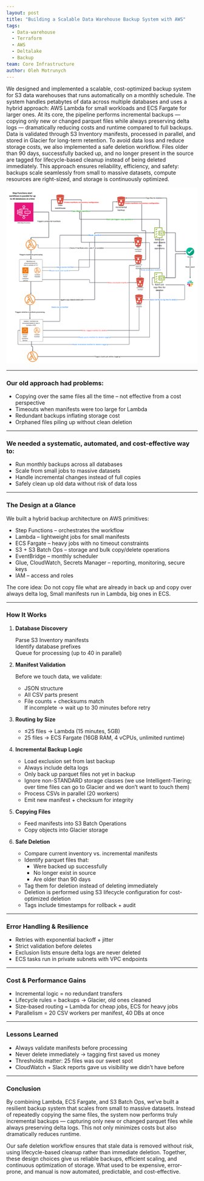 ```yaml
---
layout: post
title: "Building a Scalable Data Warehouse Backup System with AWS"
tags:
  - Data-warehouse
  - Terraform
  - AWS
  - Deltalake
  - Backup
team: Core Infrastructure
author: Oleh Motrunych
---
```


We designed and implemented a scalable, cost-optimized backup system for S3 data warehouses that runs automatically on a monthly schedule. The system handles petabytes of data across multiple databases and uses a hybrid approach: AWS Lambda for small workloads and ECS Fargate for larger ones.
At its core, the pipeline performs incremental backups — copying only new or changed parquet files while always preserving delta logs — dramatically reducing costs and runtime compared to full backups. Data is validated through S3 Inventory manifests, processed in parallel, and stored in Glacier for long-term retention.
To avoid data loss and reduce storage costs, we also implemented a safe deletion workflow. Files older than 90 days, successfully backed up, and no longer present in the source are tagged for lifecycle-based cleanup instead of being deleted immediately.
This approach ensures reliability, efficiency, and safety: backups scale seamlessly from small to massive datasets, compute resources are right-sized, and storage is continuously optimized.

![Open Data Warehouse Backup System diagram](..//files/backup_system_diagram.png)

---

### Our old approach had problems:

- Copying over the same files all the time – not effective from a cost perspective
- Timeouts when manifests were too large for Lambda
- Redundant backups inflating storage cost
- Orphaned files piling up without clean deletion

---

### We needed a systematic, automated, and cost-effective way to:

- Run monthly backups across all databases
- Scale from small jobs to massive datasets
- Handle incremental changes instead of full copies
- Safely clean up old data without risk of data loss

---

### The Design at a Glance

We built a hybrid backup architecture on AWS primitives:

- Step Functions – orchestrates the workflow
- Lambda – lightweight jobs for small manifests
- ECS Fargate – heavy jobs with no timeout constraints
- S3 + S3 Batch Ops – storage and bulk copy/delete operations
- EventBridge – monthly scheduler
- Glue, CloudWatch, Secrets Manager – reporting, monitoring, secure keys
- IAM – access and roles

The core idea: Do not copy file what are already in back up and copy over always delta log,  Small manifests run in Lambda, big ones in ECS.

---

### How It Works

1. **Database Discovery**

   Parse S3 Inventory manifests  
   Identify database prefixes  
   Queue for processing (up to 40 in parallel)

2. **Manifest Validation**

   Before we touch data, we validate:
    - JSON structure
    - All CSV parts present
    - File counts + checksums match  
      If incomplete → wait up to 30 minutes before retry

3. **Routing by Size**

    - ≤25 files → Lambda (15 minutes, 5GB)
    - 25 files → ECS Fargate (16GB RAM, 4 vCPUs, unlimited runtime)

4. **Incremental Backup Logic**

    - Load exclusion set from last backup
    - Always include delta logs
    - Only back up parquet files not yet in backup
    - Ignore non-STANDARD storage classes (we use Intelligent-Tiering; over time files can go to Glacier and we don’t want to touch them)
    - Process CSVs in parallel (20 workers)
    - Emit new manifest + checksum for integrity

5. **Copying Files**

    - Feed manifests into S3 Batch Operations
    - Copy objects into Glacier storage

6. **Safe Deletion**

    - Compare current inventory vs. incremental manifests
    - Identify parquet files that:
        - Were backed up successfully
        - No longer exist in source
        - Are older than 90 days
    - Tag them for deletion instead of deleting immediately
    - Deletion is performed using S3 lifecycle configuration for cost-optimized deletion
    - Tags include timestamps for rollback + audit

---

### Error Handling & Resilience

- Retries with exponential backoff + jitter
- Strict validation before deletes
- Exclusion lists ensure delta logs are never deleted
- ECS tasks run in private subnets with VPC endpoints

---

### Cost & Performance Gains

- Incremental logic = no redundant transfers
- Lifecycle rules = backups → Glacier, old ones cleaned
- Size-based routing = Lambda for cheap jobs, ECS for heavy jobs
- Parallelism = 20 CSV workers per manifest, 40 DBs at once

---

### Lessons Learned

- Always validate manifests before processing
- Never delete immediately → tagging first saved us money
- Thresholds matter: 25 files was our sweet spot
- CloudWatch + Slack reports gave us visibility we didn’t have before

---

### Conclusion

By combining Lambda, ECS Fargate, and S3 Batch Ops, we’ve built a resilient backup system that scales from small to massive datasets. Instead of repeatedly copying the same files, the system now performs truly incremental backups — capturing only new or changed parquet files while always preserving delta logs. This not only minimizes costs but also dramatically reduces runtime.

Our safe deletion workflow ensures that stale data is removed without risk, using lifecycle-based cleanup rather than immediate deletion. Together, these design choices give us reliable backups, efficient scaling, and continuous optimization of storage. What used to be expensive, error-prone, and manual is now automated, predictable, and cost-effective.
